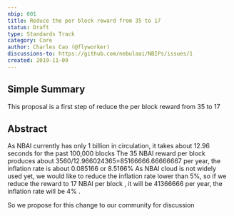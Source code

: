 ```yaml
---
nbip: 001
title: Reduce the per block reward from 35 to 17
status: Draft
type: Standards Track
category: Core
author: Charles Cao (@flyworker)
discussions-to: https://github.com/nebulaai/NBIPs/issues/1
created: 2019-11-09
---
```


## Simple Summary
This proposal is a first step of reduce the per block reward from 35 to 17

## Abstract

As NBAI currently has only 1 billion in circulation, it takes about 12.96 seconds for the past 100,000 blocks
The 35 NBAI reward per block produces about 3560/12.966024365=85166666.66666667 per year, the inflation rate is about 0.085166 or 8.5166%
As NBAI cloud is not widely used yet, we would like to reduce the inflation rate lower than 5%, so if we reduce the reward to 17 NBAI per block , it will be 41366666 per year, the inflation rate will be 4% .

So we propose for this change to our community for discussion


